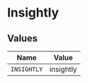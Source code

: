 # Insightly


## Values

| Name        | Value       |
| ----------- | ----------- |
| `INSIGHTLY` | insightly   |